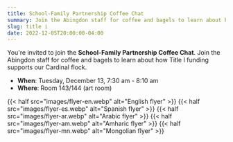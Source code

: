 ```yaml
--- 
title: School-Family Partnership Coffee Chat
summary: Join the Abingdon staff for coffee and bagels to learn about how Title I funding supports our Cardinal flock.
slug: title i
date: 2022-12-05T20:00:00-04:00
---
```


 You're invited to join the **School-Family Partnership Coffee Chat**. Join the Abingdon staff for coffee and bagels to learn about how Title I funding supports our Cardinal flock.

 - **When**: Tuesday, December 13, 7:30 am - 8:10 am
 - **Where**: Room 143/144 (art room)

{{< half src="images/flyer-en.webp" alt="English flyer" >}}
{{< half src="images/flyer-es.webp" alt="Spanish flyer" >}}
{{< half src="images/flyer-ar.webp" alt="Arabic flyer" >}}
{{< half src="images/flyer-am.webp" alt="Amharic flyer" >}}
{{< half src="images/flyer-mn.webp" alt="Mongolian flyer" >}}